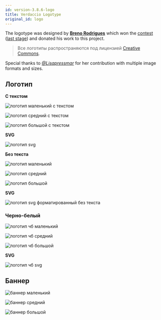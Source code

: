 ```yaml
---
id: version-3.8.6-logo
title: Verdaccio Logotype
original_id: logo
---
```


The logotype was designed by **[Breno Rodrigues](https://github.com/rodriguesbreno)** which won the [contest](https://github.com/verdaccio/verdaccio/issues/237) ([last stage](https://github.com/verdaccio/verdaccio/issues/328)) and donated his work to this project.

> Все логотипы распространяются под лицензией [Creative Commons](https://github.com/verdaccio/verdaccio/blob/master/LICENSE-docs).

Special thanks to *[@Lisapressmar](https://github.com/Lisapressmar)* for her contribution with multiple image formats and sizes.

## Логотип

**С текстом**

![логотип маленький с текстом](/img/logo/symbol/png/logo-small-header-bottom.png)

![логотип средний с текстом](/img/logo/symbol/png/logo-small-header-bottom@2x.png)

![логотип большой с текстом](/img/logo/symbol/png/logo-small-header-bottom@3x.png)

**SVG**

![логотип svg](/img/logo/symbol/svg/logo-small-header-bottom.svg)

**Без текста**

![логотип маленький](/img/logo/symbol/png/verdaccio-tiny.png)

![логотип средний](/img/logo/symbol/png/verdaccio-tiny@2x.png)

![логотип большой](/img/logo/symbol/png/verdaccio-tiny@3x.png)

**SVG**

![логотип svg форматированный без текста](/img/logo/symbol/svg/verdaccio-tiny.svg)

### Черно-белый

![логотип чб маленький](/img/logo/symbol/png/verdaccio-blackwhite.png)

![логотип чб средний](/img/logo/symbol/png/verdaccio-blackwhite@2x.png)

![логотип чб большой](/img/logo/symbol/png/verdaccio-blackwhite@3x.png)

**SVG**

![логотип чб svg](/img/logo/symbol/svg/verdaccio-blackwhite.svg)

## Баннер

![баннер маленький](/img/logo/banner/png/verdaccio-banner.png)

![баннер средний](/img/logo/banner/png/verdaccio-banner@2x.png)

![баннер большой](/img/logo/banner/png/verdaccio-banner@3x.png)